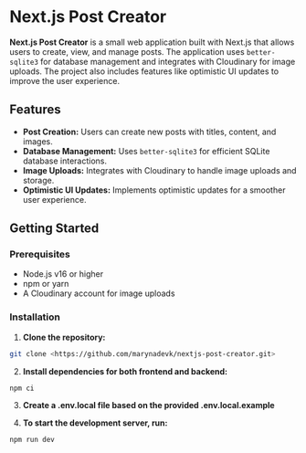 # Next.js Post Creator

**Next.js Post Creator** is a small web application built with Next.js that allows users to create, view, and manage posts. The application uses `better-sqlite3` for database management and integrates with Cloudinary for image uploads. The project also includes features like optimistic UI updates to improve the user experience.

## Features

- **Post Creation:** Users can create new posts with titles, content, and images.
- **Database Management:** Uses `better-sqlite3` for efficient SQLite database interactions.
- **Image Uploads:** Integrates with Cloudinary to handle image uploads and storage.
- **Optimistic UI Updates:** Implements optimistic updates for a smoother user experience.

## Getting Started

### Prerequisites

- Node.js v16 or higher
- npm or yarn
- A Cloudinary account for image uploads

### Installation

1. **Clone the repository:**

```sh
git clone <https://github.com/marynadevk/nextjs-post-creator.git>
```
2. **Install dependencies for both frontend and backend:**
```sh
npm ci
```
3. **Create a .env.local file based on the provided .env.local.example**

4. **To start the development server, run:**
```sh
npm run dev
```

